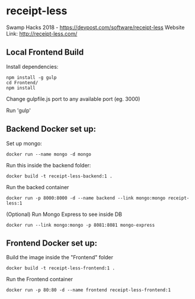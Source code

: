 # receipt-less
Swamp Hacks 2018 - https://devpost.com/software/receipt-less
Website Link: http://receipt-less.com/

## Local Frontend Build

Install dependencies:

    npm install -g gulp
    cd Frontend/
    npm install

Change gulpfile.js port to any available port (eg. 3000)

Run 'gulp'

## Backend Docker set up:

Set up mongo:

    docker run --name mongo -d mongo

Run this inside the backend folder:

    docker build -t receipt-less-backend:1 .

Run the backed container

    docker run -p 8000:8000 -d --name backend --link mongo:mongo receipt-less:1

(Optional) Run Mongo Express to see inside DB

    docker run --link mongo:mongo -p 8081:8081 mongo-express
    
## Frontend Docker set up:

Build the image inside the "Frontend" folder

    docker build -t receipt-less-frontend:1 .

Run the Frontend container

    docker run -p 80:80 -d --name frontend receipt-less-frontend:1
    
